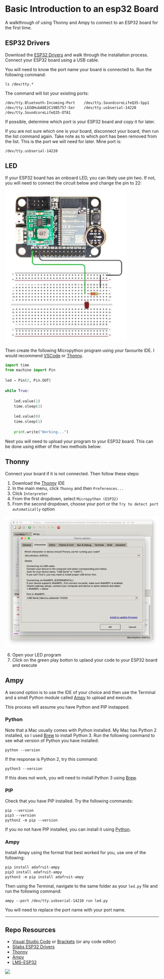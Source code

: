 # Basic Introduction to an esp32 Board

A walkthrough of using Thonny and Ampy to connect to an ESP32 board for the first time. 

## ESP32 Drivers

Download the [ESP32 Drivers]() and walk through the installation process. Connect your ESP32 board using a USB cable. 

You will need to know the port name your board is connected to. Run the following command:

```
ls /dev/tty.*
```

The command will list your existing ports:

```
/dev/tty.Bluetooth-Incoming-Port	/dev/tty.SoundcoreLifeQ35-Spp1
/dev/tty.LEGOHubA8E2C19B5757-Ser	/dev/tty.usbserial-14220
/dev/tty.SoundcoreLifeQ35-OTA1
```

If possible, determine which port is your ESP32 board and copy it for later. 

If you are not sure which one is your board, disconnect your board, then run the list command again. Take note as to which port has been removed from the list. This is the port we will need for later. Mine port is:

```
/dev/tty.usbserial-14220
```

## LED

If your ESP32 board has an onboard LED, you can likely use pin two. If not, you will need to connect the circuit below and change the pin to 22:

![LED Circuit](_readme/esp32-led.png)

Then create the following Micropython program using your favourite IDE. I would recommend [VSCode](https://code.visualstudio.com/) or [Thonny](https://thonny.org/).

```python
import time
from machine import Pin

led = Pin(2, Pin.OUT)

while True:

    led.value(1)
    time.sleep(1)

    led.value(0)
    time.sleep(1)

    print.write("Working...")
```

Next you will need to upload your program to your ESP32 board. This can be done using either of the two methods below:

## Thonny

Connect your board if it is not connected. Then follow these steps:

1. Download the [Thonny](https://thonny.org/) IDE
2. In the main menu, click ```Thonny``` and then ```Preferences...```
3. Click ```Interpreter```
4. From the first dropdown, select ```Micropython (ESP32)```
5. From the second dropdown, choose your port or the ```Try to detect port automatically``` option

![Thonny Preferences](_readme/thonny-preferences.png)

6. Open your LED program
7. Click on the green play botton to uplaod your code to your ESP32 board and execute

## Ampy

A second option is to use the IDE of your choice and then use the Terminal and a small Python module called [Ampy](https://pypi.org/project/adafruit-ampy/) to upload and execute.

This process will assume you have Python and PIP instapped. 

### Python

Note that a Mac usually comes with Python installed. My Mac has Python 2 installed, so I used [Brew](https://docs.brew.sh/Homebrew-and-Python#python-3y) to install Python 3. Run the following command to see what version of Python you have installed:

```
python --version
```

If the response is Python 2, try this command:

```
python3 --version
```

If this does not work, you will need to install Python 3 using [Brew](https://docs.brew.sh/Homebrew-and-Python#python-3y).

### PIP

Check that you have PIP installed. Try the following commands:

```
pip --version
pip3 --version
python2 -m pip --version
```

If you no not have PIP installed, you can install it using [Python](https://pypi.org/project/pip/).

### Ampy

Install Ampy using the format that best worked for you, use one of the following:

```
pip install adafruit-ampy
pip3 install adafruit-ampy
python3 -m pip install adafruit-ampy
```

Then using the Terminal, navigate to the same folder as your ```led.py``` file and run the following command:

```
ampy --port /dev/tty.usbserial-14210 run led.py
```

You will need to replace the port name with your port name.

***

## Repo Resources

* [Visual Studio Code](https://code.visualstudio.com/) or [Brackets](http://brackets.io/) (or any code editor)
* [Silabs ESP32 Drivers](https://www.silabs.com/developers/usb-to-uart-bridge-vcp-drivers)
* [Thonny](https://thonny.org/)
* [Ampy](https://pypi.org/project/adafruit-ampy/)
* [LMS-ESP32](https://antonsmindstorms.com/product/wifi-python-esp32-board-for-mindstorms/)

<a href="https://codeadam.ca">
<img src="https://codeadam.ca/images/code-block.png" width="100">
</a>
